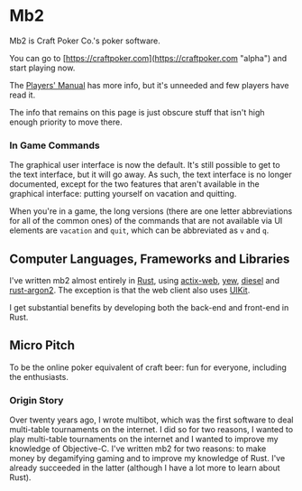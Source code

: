 # Mb2

Mb2 is Craft Poker Co.'s poker software.

You can go to [https://craftpoker.com](https://craftpoker.com "alpha") and
start playing now.

The [Players' Manual](https://ctm.github.io/docs/players_manual/) has
more info, but it's unneeded and few players have read it.

The info that remains on this page is just obscure stuff that isn't
high enough priority to move there.

### In Game Commands

The graphical user interface is now the default. It's still possible
to get to the text interface, but it will go away.  As such, the text
interface is no longer documented, except for the two features that
aren't available in the graphical interface: putting yourself on
vacation and quitting.

When you're in a game, the long versions (there are one letter
abbreviations for all of the common ones) of the commands that are not
available via UI elements are `vacation` and `quit`, which can be
abbreviated as `v` and `q`.

## Computer Languages, Frameworks and Libraries

I've written mb2 almost entirely in
[Rust](https://www.rust-lang.org/), using
[actix-web](https://actix.rs/), [yew](https://yew.rs/docs/),
[diesel](http://diesel.rs) and
[rust-argon2](https://github.com/sru-systems/rust-argon2).  The
exception is that the web client also uses
[UIKit](https://getuikit.com/).

I get substantial benefits by developing both the back-end and
front-end in Rust.

## Micro Pitch

To be the online poker equivalent of craft beer: fun for everyone,
including the enthusiasts.

### Origin Story

Over twenty years ago, I wrote multibot, which was the first software
to deal multi-table tournaments on the internet.  I did so for two
reasons, I wanted to play multi-table tournaments on the internet and
I wanted to improve my knowledge of Objective-C.  I've written mb2
for two reasons: to make money by degamifying gaming and to improve my
knowledge of Rust.  I've already succeeded in the latter (although I
have a lot more to learn about Rust).

